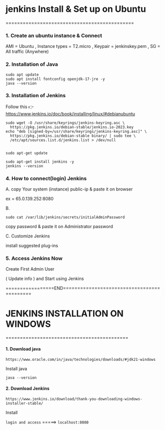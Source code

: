# jenkins Install & Set up on Ubuntu
=============================================

### 1. Create an ubuntu instance & Connect

AMI = Ubuntu , Instance types = T2.micro , Keypair = jenkinskey.pem , SG = All traffic (Anywhere)


### 2. Installation of Java

```
sudo apt update
sudo apt install fontconfig openjdk-17-jre -y
java --version
```


### 3. Installation of Jenkins

Follow this 👉 https://www.jenkins.io/doc/book/installing/linux/#debianubuntu

```
sudo wget -O /usr/share/keyrings/jenkins-keyring.asc \
  https://pkg.jenkins.io/debian-stable/jenkins.io-2023.key
echo "deb [signed-by=/usr/share/keyrings/jenkins-keyring.asc]" \
  https://pkg.jenkins.io/debian-stable binary/ | sudo tee \
  /etc/apt/sources.list.d/jenkins.list > /dev/null


sudo apt-get update

sudo apt-get install jenkins -y
jenkins --version
```


### 4. How to connect(login) Jenkins

A. copy Your system (instance) public-ip & paste it on browser

ex = 65.0.139.252:8080

B. 

```
sudo cat /var/lib/jenkins/secrets/initialAdminPassword
```

copy password & paste it on Administrator password

C. Customize Jenkins

install suggested plug-ins


### 5. Access Jenkins Now

Create First Admin User 

( Update info ) and Start using Jenkins

=================END===========================================



# JENKINS INSTALLATION ON WINDOWS
===========================================

#### 1. Download java

`https://www.oracle.com/in/java/technologies/downloads/#jdk21-windows`

Install java

`java --version`

#### 2. Download Jenkins

`https://www.jenkins.io/download/thank-you-downloading-windows-installer-stable/`

Install


`login and access` =====>  `localhost:8080`
